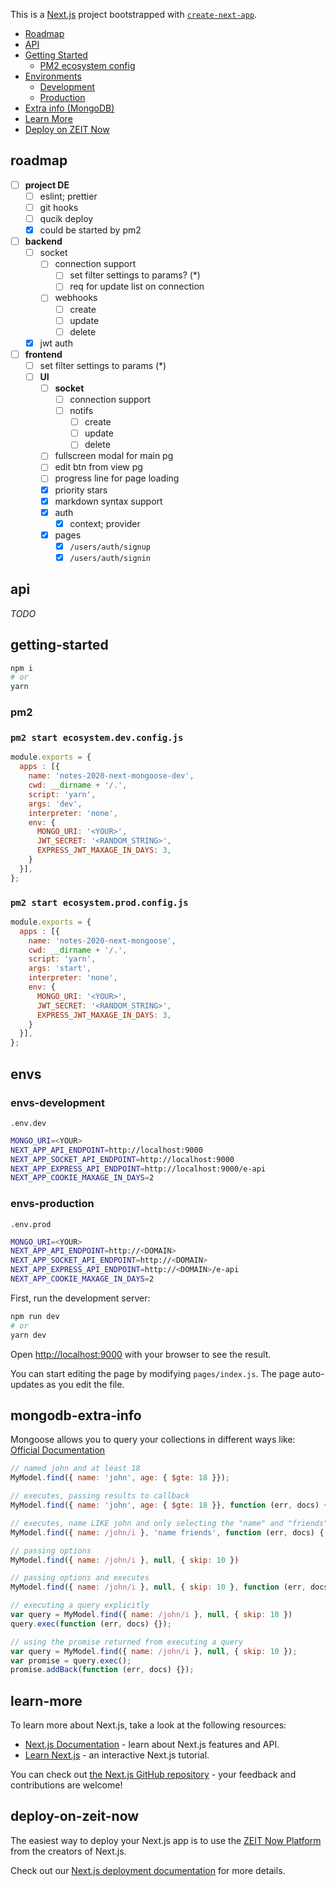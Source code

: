 This is a [Next.js](https://nextjs.org/) project bootstrapped with [`create-next-app`](https://github.com/zeit/next.js/tree/canary/packages/create-next-app).

- [Roadmap](#roadmap)
- [API](#api)
- [Getting Started](#getting-started)
  - [PM2 ecosystem config](#pm2)
- [Environments](#envs)
  - [Development](#envs-development)
  - [Production](#envs-production)
- [Extra info (MongoDB)](#mongodb-extra-info)
- [Learn More](#learn-more)
- [Deploy on ZEIT Now](#deploy-on-zeit-now)

## roadmap
- [ ] **project DE**
  - [ ] eslint; prettier
  - [ ] git hooks
  - [ ] qucik deploy
  - [x] could be started by pm2
- [ ] **backend**
  - [ ] socket
    - [ ] connection support
      - [ ] set filter settings to params? (*)
      - [ ] req for update list on connection
    - [ ] webhooks
      - [ ] create
      - [ ] update
      - [ ] delete
  - [x] jwt auth
- [ ] **frontend**
  - [ ] set filter settings to params (*)
  - [ ] **UI**
    - [ ] **socket**
        - [ ] connection support
        - [ ] notifs
          - [ ] create
          - [ ] update
          - [ ] delete
    - [ ] fullscreen modal for main pg
    - [ ] edit btn from view pg
    - [ ] progress line for page loading
    - [x] priority stars
    - [x] markdown syntax support
    - [x] auth
      - [x] context; provider
    - [x] pages
      - [x] `/users/auth/signup`
      - [x] `/users/auth/signin`

## api
_TODO_

## getting-started
```bash
npm i
# or
yarn
```

### pm2
### `pm2 start ecosystem.dev.config.js`
```js
module.exports = {
  apps : [{
    name: 'notes-2020-next-mongoose-dev',
    cwd: __dirname + '/.',
    script: 'yarn',
    args: 'dev',
    interpreter: 'none',
    env: {
      MONGO_URI: '<YOUR>',
      JWT_SECRET: '<RANDOM_STRING>',
      EXPRESS_JWT_MAXAGE_IN_DAYS: 3,
    }
  }],
};
```

### `pm2 start ecosystem.prod.config.js`
```js
module.exports = {
  apps : [{
    name: 'notes-2020-next-mongoose',
    cwd: __dirname + '/.',
    script: 'yarn',
    args: 'start',
    interpreter: 'none',
    env: {
      MONGO_URI: '<YOUR>',
      JWT_SECRET: '<RANDOM_STRING>',
      EXPRESS_JWT_MAXAGE_IN_DAYS: 3,
    }
  }],
};
```

## envs
### envs-development
`.env.dev`
```bash
MONGO_URI=<YOUR>
NEXT_APP_API_ENDPOINT=http://localhost:9000
NEXT_APP_SOCKET_API_ENDPOINT=http://localhost:9000
NEXT_APP_EXPRESS_API_ENDPOINT=http://localhost:9000/e-api
NEXT_APP_COOKIE_MAXAGE_IN_DAYS=2
```

### envs-production
`.env.prod`
```bash
MONGO_URI=<YOUR>
NEXT_APP_API_ENDPOINT=http://<DOMAIN>
NEXT_APP_SOCKET_API_ENDPOINT=http://<DOMAIN>
NEXT_APP_EXPRESS_API_ENDPOINT=http://<DOMAIN>/e-api
NEXT_APP_COOKIE_MAXAGE_IN_DAYS=2
```

First, run the development server:

```bash
npm run dev
# or
yarn dev
```

Open [http://localhost:9000](http://localhost:9000) with your browser to see the result.

You can start editing the page by modifying `pages/index.js`. The page auto-updates as you edit the file.


## mongodb-extra-info

Mongoose allows you to query your collections in different ways like: [Official Documentation](https://mongoosejs.com/docs/api.html#model_Model.find)

```js
// named john and at least 18
MyModel.find({ name: 'john', age: { $gte: 18 }});

// executes, passing results to callback
MyModel.find({ name: 'john', age: { $gte: 18 }}, function (err, docs) {});

// executes, name LIKE john and only selecting the "name" and "friends" fields
MyModel.find({ name: /john/i }, 'name friends', function (err, docs) { })

// passing options
MyModel.find({ name: /john/i }, null, { skip: 10 })

// passing options and executes
MyModel.find({ name: /john/i }, null, { skip: 10 }, function (err, docs) {});

// executing a query explicitly
var query = MyModel.find({ name: /john/i }, null, { skip: 10 })
query.exec(function (err, docs) {});

// using the promise returned from executing a query
var query = MyModel.find({ name: /john/i }, null, { skip: 10 });
var promise = query.exec();
promise.addBack(function (err, docs) {});
```

## learn-more

To learn more about Next.js, take a look at the following resources:

- [Next.js Documentation](https://nextjs.org/docs) - learn about Next.js features and API.
- [Learn Next.js](https://nextjs.org/learn) - an interactive Next.js tutorial.

You can check out [the Next.js GitHub repository](https://github.com/zeit/next.js/) - your feedback and contributions are welcome!

## deploy-on-zeit-now

The easiest way to deploy your Next.js app is to use the [ZEIT Now Platform](https://zeit.co/import?utm_medium=default-template&filter=next.js&utm_source=create-next-app&utm_campaign=create-next-app-readme) from the creators of Next.js.

Check out our [Next.js deployment documentation](https://nextjs.org/docs/deployment) for more details.
